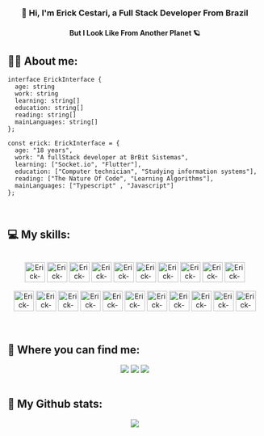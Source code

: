 <div align="center">
  <h3>
    👋 Hi, I'm Erick Cestari, a Full Stack Developer From Brazil
  </h3>
   <h4>But I Look Like From Another Planet 🪐</h4>
</div>

## **🕵️‍♂️ About me:**
```TS
interface ErickInterface {
  age: string
  work: string
  learning: string[]
  education: string[]
  reading: string[]
  mainLanguages: string[]
};

const erick: ErickInterface = {
  age: "18 years",
  work: "A fullStack developer at BrBit Sistemas",
  learning: ["Socket.io", "Flutter"],
  education: ["Computer technician", "Studying information systems"],
  reading: ["The Nature Of Code", "Learning Algorithms"],
  mainLanguages: ["Typescript" , "Javascript"]
};
```
<br>

## **💻 My skills:**
<div style="display: inline_block" align="center">
 <div style="display: inline_block" align="center">
  <br>
  <img align="center" alt="Erick-Typescript" height="40" width="40" src="https://skillicons.dev/icons?i=typescript"/>
  <img align="center" alt="Erick-Js" height="40" width="40" src="https://skillicons.dev/icons?i=javascript">
  <img align="center" alt="Erick-NextJs" height="40" width="40" src="https://skillicons.dev/icons?i=nextjs"/>
  <img align="center" alt="Erick-ReactJs" height="40" width="40" src="https://skillicons.dev/icons?i=react"/>
  <img align="center" alt="Erick-Tailwind" height="40" width="40" src="https://skillicons.dev/icons?i=tailwind">
  <img align="center" alt="Erick-Sass/Scss" height="40" width="40" src="https://skillicons.dev/icons?i=sass">
  <img align="center" alt="Erick-CSS" height="40" width="40" src="https://skillicons.dev/icons?i=css">
  <img align="center" alt="Erick-HTML" height="40" width="40" src="https://skillicons.dev/icons?i=html">
  <img align="center" alt="Erick-ThreeJs" height="40" width="40" src="https://skillicons.dev/icons?i=threejs"/>
  <img align="center" alt="Erick-Vitest" height="40" width="40" src="https://api.iconify.design/logos/vitest.svg" />
  <br><br>
  
  <img align="center" alt="Erick-NodeJs" height="40" width="40" src="https://skillicons.dev/icons?i=nodejs"/>
  <img align="center" alt="Erick-Express" height="40" width="40" src="https://skillicons.dev/icons?i=express"/>
  <img align="center" alt="Erick-Fastify" height="40" width="40" src="https://www.svgrepo.com/show/353729/fastify-icon.svg"/>
  <img align="center" alt="Erick-Prisma" height="40" width="40" src="https://skillicons.dev/icons?i=prisma"/>
  <img align="center" alt="Erick-Firebase" height="40" width="40" src="https://skillicons.dev/icons?i=firebase"/>
  <img align="center" alt="Erick-MySql" height="40" width="40" src="https://skillicons.dev/icons?i=mysql"/>
  <img align="center" alt="Erick-PostGreSql" height="40" width="40" src="https://skillicons.dev/icons?i=postgresql"/>
  <img align="center" alt="Erick-Vercel" height="40" width="40" src="https://skillicons.dev/icons?i=vercel"/>
  <img align="center" alt="Erick-GitLab" height="40" width="40"  src="https://skillicons.dev/icons?i=gitlab"/>
  <img align="center" alt="Erick-Git" height="40" width="40" src="https://skillicons.dev/icons?i=git">
  <img align="center" alt="Erick-Docker" height="40" width="40" src="https://skillicons.dev/icons?i=docker" />
  
</div>
</div>
<br>
<br>

## 🔎 Where you can find me:
<div align="center"> 
  <a href="https://instagram.com/erick_cestari" target="_blank"><img src="https://img.shields.io/badge/-Instagram-%23E4405F?style=for-the-badge&logo=instagram&logoColor=white" target="_blank"></a>
  <a href = "mailto:erickcestari03@gmail.com"><img src="https://img.shields.io/badge/-Gmail-%23333?style=for-the-badge&logo=gmail&logoColor=white" target="_blank"></a>
  <a href="https://www.linkedin.com/in/erick-cestari/" target="_blank"><img src="https://img.shields.io/badge/-LinkedIn-%230077B5?style=for-the-badge&logo=linkedin&logoColor=white" target="_blank"></a> 
</div>
<br>

## 🐲 My Github stats:

<div align="center">
   <img align="center" src="https://simple-github-stats.vercel.app/?user=erickcestari&date=02/01/2020" />
</div>




